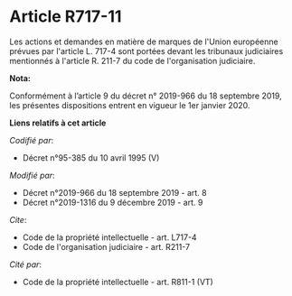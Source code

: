 # Article R717-11

Les actions et demandes en matière de marques de l'Union européenne prévues par l'article L. 717-4 sont portées devant les
tribunaux judiciaires mentionnés à l'article R. 211-7 du code de l'organisation judiciaire.

**Nota:**

Conformément à l’article 9 du décret n° 2019-966 du 18 septembre 2019, les présentes dispositions entrent en vigueur le 1er
janvier 2020.

**Liens relatifs à cet article**

_Codifié par_:

  - Décret n°95-385 du 10 avril 1995 (V)

_Modifié par_:

  - Décret n°2019-966 du 18 septembre 2019 - art. 8
  - Décret n°2019-1316 du 9 décembre 2019 - art. 9

_Cite_:

  - Code de la propriété intellectuelle - art. L717-4
  - Code de l'organisation judiciaire - art. R211-7

_Cité par_:

  - Code de la propriété intellectuelle - art. R811-1 (VT)
